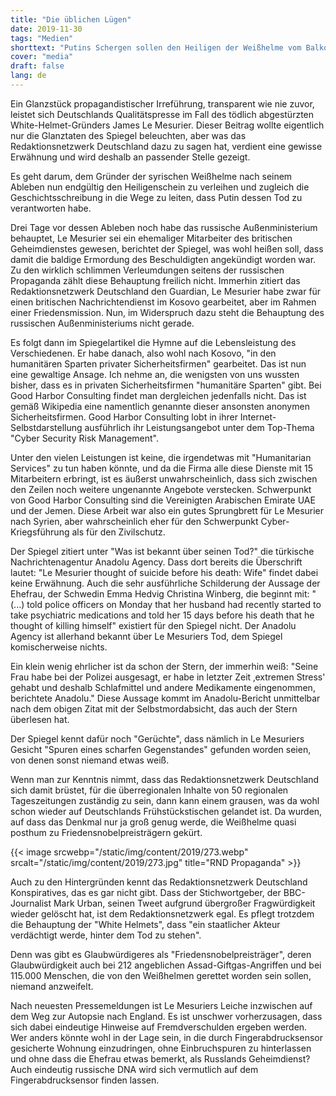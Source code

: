 ```yaml
---
title: "Die üblichen Lügen"
date: 2019-11-30
tags: "Medien"
shorttext: "Putins Schergen sollen den Heiligen der Weißhelme vom Balkon gestoßen haben."
cover: "media"
draft: false
lang: de
---
```


Ein Glanzstück propagandistischer Irreführung, transparent wie nie
zuvor, leistet sich Deutschlands Qualitätspresse im Fall des tödlich
abgestürzten White-Helmet-Gründers James Le Mesurier. Dieser Beitrag
wollte eigentlich nur die Glanztaten des Spiegel beleuchten, aber was
das Redaktionsnetzwerk Deutschland dazu zu sagen hat, verdient eine
gewisse Erwähnung und wird deshalb an passender Stelle gezeigt.

Es geht darum, dem Gründer der syrischen Weißhelme nach seinem Ableben
nun endgültig den Heiligenschein zu verleihen und zugleich die
Geschichtsschreibung in die Wege zu leiten, dass Putin dessen Tod zu
verantworten habe.

Drei Tage vor dessen Ableben noch habe das russische Außenministerium
behauptet, Le Mesurier sei ein ehemaliger Mitarbeiter des britischen
Geheimdienstes gewesen, berichtet der Spiegel, was wohl heißen soll,
dass damit die baldige Ermordung des Beschuldigten angekündigt worden
war. Zu den wirklich schlimmen Verleumdungen seitens der russischen
Propaganda zählt diese Behauptung freilich nicht. Immerhin zitiert das
Redaktionsnetzwerk Deutschland den Guardian, Le Mesurier habe zwar für
einen britischen Nachrichtendienst im Kosovo gearbeitet, aber im Rahmen
einer Friedensmission. Nun, im Widerspruch dazu steht die Behauptung des
russischen Außenministeriums nicht gerade.

Es folgt dann im Spiegelartikel die Hymne auf die Lebensleistung des
Verschiedenen. Er habe danach, also wohl nach Kosovo, "in den
humanitären Sparten privater Sicherheitsfirmen" gearbeitet. Das ist nun
eine gewaltige Ansage. Ich nehme an, die wenigsten von uns wussten
bisher, dass es in privaten Sicherheitsfirmen "humanitäre Sparten" gibt.
Bei Good Harbor Consulting findet man dergleichen jedenfalls nicht. Das
ist gemäß Wikipedia eine namentlich genannte dieser ansonsten anonymen
Sicherheitsfirmen. Good Harbor Consulting lobt in ihrer
Internet-Selbstdarstellung ausführlich ihr Leistungsangebot unter dem
Top-Thema "Cyber Security Risk Management".

Unter den vielen Leistungen ist keine, die irgendetwas mit "Humanitarian
Services" zu tun haben könnte, und da die Firma alle diese Dienste mit
15 Mitarbeitern erbringt, ist es äußerst unwahrscheinlich, dass sich
zwischen den Zeilen noch weitere ungenannte Angebote verstecken.
Schwerpunkt von Good Harbor Consulting sind die Vereinigten Arabischen
Emirate UAE und der Jemen. Diese Arbeit war also ein gutes Sprungbrett
für Le Mesurier nach Syrien, aber wahrscheinlich eher für den
Schwerpunkt Cyber-Kriegsführung als für den Zivilschutz.

Der Spiegel zitiert unter "Was ist bekannt über seinen Tod?" die
türkische Nachrichtenagentur Anadolu Agency. Dass dort bereits die
Überschrift lautet: "Le Mesurier thought of suicide before his death:
Wife" findet dabei keine Erwähnung. Auch die sehr ausführliche
Schilderung der Aussage der Ehefrau, der Schwedin Emma Hedvig Christina
Winberg, die beginnt mit: "(...) told police officers on Monday that her
husband had recently started to take psychiatric medications and told
her 15 days before his death that he thought of killing himself"
existiert für den Spiegel nicht. Der Anadolu Agency ist allerhand
bekannt über Le Mesuriers Tod, dem Spiegel komischerweise nichts.

Ein klein wenig ehrlicher ist da schon der Stern, der immerhin weiß:
"Seine Frau habe bei der Polizei ausgesagt, er habe in letzter Zeit
‚extremen Stress' gehabt und deshalb Schlafmittel und andere Medikamente
eingenommen, berichtete Anadolu." Diese Aussage kommt im Anadolu-Bericht
unmittelbar nach dem obigen Zitat mit der Selbstmordabsicht, das auch
der Stern überlesen hat.

Der Spiegel kennt dafür noch "Gerüchte", dass nämlich in Le Mesuriers
Gesicht "Spuren eines scharfen Gegenstandes" gefunden worden seien, von
denen sonst niemand etwas weiß.

Wenn man zur Kenntnis nimmt, dass das Redaktionsnetzwerk Deutschland
sich damit brüstet, für die überregionalen Inhalte von 50 regionalen
Tageszeitungen zuständig zu sein, dann kann einem grausen, was da wohl
schon wieder auf Deutschlands Frühstückstischen gelandet ist. Da wurden,
auf dass das Denkmal nur ja groß genug werde, die Weißhelme quasi
posthum zu Friedensnobelpreisträgern gekürt.

{{< image srcwebp="/static/img/content/2019/273.webp" srcalt="/static/img/content/2019/273.jpg" title="RND Propaganda" >}}

Auch zu den Hintergründen kennt das Redaktionsnetzwerk Deutschland
Konspiratives, das es gar nicht gibt. Dass der Stichwortgeber, der
BBC-Journalist Mark Urban, seinen Tweet aufgrund übergroßer
Fragwürdigkeit wieder gelöscht hat, ist dem Redaktionsnetzwerk egal. Es
pflegt trotzdem die Behauptung der "White Helmets", dass "ein
staatlicher Akteur verdächtigt werde, hinter dem Tod zu stehen".

Denn was gibt es Glaubwürdigeres als "Friedensnobelpreisträger", deren
Glaubwürdigkeit auch bei 212 angeblichen Assad-Giftgas-Angriffen und bei
115.000 Menschen, die von den Weißhelmen gerettet worden sein sollen,
niemand anzweifelt.

Nach neuesten Pressemeldungen ist Le Mesuriers Leiche inzwischen auf dem
Weg zur Autopsie nach England. Es ist unschwer vorherzusagen, dass sich
dabei eindeutige Hinweise auf Fremdverschulden ergeben werden. Wer
anders könnte wohl in der Lage sein, in die durch Fingerabdrucksensor
gesicherte Wohnung einzudringen, ohne Einbruchspuren zu hinterlassen und
ohne dass die Ehefrau etwas bemerkt, als Russlands Geheimdienst? Auch
eindeutig russische DNA wird sich vermutlich auf dem Fingerabdrucksensor
finden lassen.
